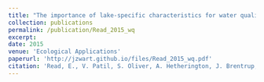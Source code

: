 ```yaml
---
title: "The importance of lake-specific characteristics for water quality across the continental United States"
collection: publications
permalink: /publication/Read_2015_wq
excerpt:
date: 2015
venue: 'Ecological Applications'
paperurl: 'http://jzwart.github.io/files/Read_2015_wq.pdf'
citation: 'Read, E., V. Patil, S. Oliver, A. Hetherington, J. Brentrup, J.A. Zwart, K. Winters, J. Corman, E. Nodine, R.I. Woolway, H. Dugan, A. Jaimes, A. Santoso, G. Hong, P. Hanson, L. Winslow, K. Weathers. 2015. The importance of lake-specific characteristics for water quality across the continental United States. Ecological Applications 25(4):943-955'
---
```



